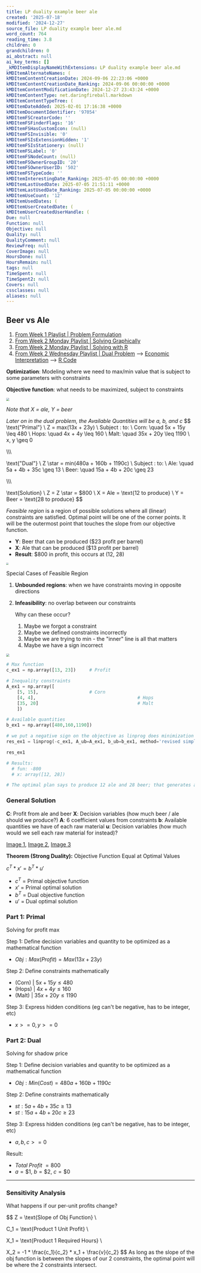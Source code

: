 ```yaml
---
title: LP duality example beer ale
created: '2025-07-18'
modified: '2024-12-27'
source_file: LP duality example beer ale.md
word_count: 764
reading_time: 3.8
children: 0
grandchildren: 0
ai_abstract: null
ai_key_terms: []
_kMDItemDisplayNameWithExtensions: LP duality example beer ale.md
kMDItemAlternateNames: (
kMDItemContentCreationDate: 2024-09-06 22:23:06 +0000
kMDItemContentCreationDate_Ranking: 2024-09-06 00:00:00 +0000
kMDItemContentModificationDate: 2024-12-27 23:43:24 +0000
kMDItemContentType: net.daringfireball.markdown
kMDItemContentTypeTree: (
kMDItemDateAdded: 2025-02-01 17:16:38 +0000
kMDItemDocumentIdentifier: '97054'
kMDItemFSCreatorCode: ''
kMDItemFSFinderFlags: '16'
kMDItemFSHasCustomIcon: (null)
kMDItemFSInvisible: '0'
kMDItemFSIsExtensionHidden: '1'
kMDItemFSIsStationery: (null)
kMDItemFSLabel: '0'
kMDItemFSNodeCount: (null)
kMDItemFSOwnerGroupID: '20'
kMDItemFSOwnerUserID: '502'
kMDItemFSTypeCode: ''
kMDItemInterestingDate_Ranking: 2025-07-05 00:00:00 +0000
kMDItemLastUsedDate: 2025-07-05 21:51:11 +0000
kMDItemLastUsedDate_Ranking: 2025-07-05 00:00:00 +0000
kMDItemUseCount: '12'
kMDItemUsedDates: (
kMDItemUserCreatedDate: (
kMDItemUserCreatedUserHandle: (
Due: null
Function: null
Objective: null
Quality: null
QualityComment: null
ReviewFreq: null
CoverImage: null
HoursDone: null
HoursRemain: null
tags: null
TimeSpent: null
TimeSpent2: null
Covers: null
cssclasses: null
aliases: null
---
```




## Beer vs Ale

1. [From Week 1 Playlist | Problem Formulation](https://youtu.be/nMC8Lm4q6PM?si=tWgUZeQQjgBCSlGJ&t=959) 
2. [From Week 2 Monday Playlist | Solving Graphically](https://youtu.be/dZdQOfsZJdA?si=ayUbx0hQ1qLi8B7M)
3. [From Week 2 Monday Playlist | Solving with R](https://www.youtube.com/watch?v=xfkdt0geeHY&list=PL8uIP3DsMWIyAXuHDB2Y2ZpV-xcAFw4au&index=9)
4. [From Week 2 Wednesday Playlist | Dual Problem](https://www.youtube.com/watch?v=HMrq1HPAkzc&list=PL8uIP3DsMWIxgSIfkKXv0GxJFAazocko3&index=2) --> [Economic Interpretation](https://www.youtube.com/watch?v=hDw970ogeOY&list=PL8uIP3DsMWIxgSIfkKXv0GxJFAazocko3&index=3) --> [R Code](https://www.youtube.com/watch?v=F3PsccapBrA&list=PL8uIP3DsMWIxgSIfkKXv0GxJFAazocko3&index=4)



**Optimization**: Modeling where we need to max/min value that is subject to some parameters with constraints 

**Objective function**: what needs to be maximized, subject to constraints

<img src="https://i.imgur.com/7zICd6P.png" style="zoom:50%;" />

*Note that X = ale, Y = beer*

*Later on in the dual problem, the Available Quantities will be a, b, and c*
$$
\text{"Primal"} \\
Z = max(13x + 23y) \\
Subject \: to: \\
Corn: \quad 5x + 15y \leq 480 \\
Hops: \quad 4x + 4y \leq 160 \\
Malt: \quad 35x + 20y \leq 1190 \\
x, y \geq 0

\\\\\\

\text{"Dual"} \\
Z \star = min(480a + 160b + 1190c) \\
Subject \: to: \\
Ale: \quad 5a + 4b + 35c \geq 13 \\
Beer: \quad 15a + 4b + 20c \geq 23 

\\\\\\

\text{Solution} \\
Z = Z \star = \$800 \\
X = Ale = \text{12 to produce} \\
Y = Beer = \text{28 to produce}
$$

*Feasible* *region* is a region of possible solutions where all (linear) constraints are satisfied. Optimal point will be one of the corner points. It will be the outermost point that touches the slope from our objective function.

- **Y**: Beer that can be produced (\$23 profit per barrel)
- **X**: Ale that can be produced (\$13 profit per barrel)
- **Result**: $800 in profit, this occurs at (12, 28)

<img src="https://i.imgur.com/fSt6ESQ.png" style="zoom:40%;" />

Special Cases of Feasible Region

1. **Unbounded regions**: when we have constraints moving in opposite directions

2. **Infeasibility**: no overlap between our constraints

   Why can these occur?

   1. Maybe we forgot a constraint
   2. Maybe we defined constraints incorrectly
   3. Maybe we are trying to min - the "inner" line is all that matters
   4. Maybe we have a sign incorrect 

<img src="https://i.imgur.com/7zICd6P.png" style="zoom:50%;" />

```python
# Max function
c_ex1 = np.array([13, 23])     # Profit

# Inequality constraints
A_ex1 = np.array([
    [5, 15],                   # Corn
    [4, 4],										 # Hops
    [35, 20]									 # Malt
    ])

# Available quantities
b_ex1 = np.array([480,160,1190])

# we put a negative sign on the objective as linprog does minimization
res_ex1 = linprog(-c_ex1, A_ub=A_ex1, b_ub=b_ex1, method='revised simplex')

res_ex1

# Results:
  # fun: -800
  # x: array([12, 28])

# The optimal plan says to produce 12 ale and 28 beer; that generates a maximizing value of revenue of $800.
```



### General Solution

**C**:   Profit from ale and beer
**X**:   Decision variables (how much beer / ale should we produce?)
**A**:   6 coefficient values from constraints
**b**:   Available quantities we have of each raw material
**u**:   Decision variables (how much would we sell each raw material for instead)?

[Image 1](https://i.imgur.com/xBoaNH2.png), [Image 2](https://i.imgur.com/5SmtZcs.png), [Image 3](https://i.imgur.com/eA8xexD.png)

**Theorem (Strong Duality):** Objective Function Equal at Optimal Values

$c^T * x' = b^T * u'$ 

- $c^T$ = Primal objective function  
- $x'$ = Primal optimal solution  
- $b^T$ = Dual objective function
- $u'$ = Dual optimal solution  



### Part 1: Primal 

Solving for profit max

Step 1: Define decision variables and quantity to be optimized as a mathematical function

- $Obj: Max(Profit) = Max(13x + 23y)$

Step 2: Define constraints mathematically

- (Corn)   |  $5x + 15y \leq 480$
- (Hops)  |   $4x + 4y \leq 160$     
- (Malt)   |    $35x + 20y \leq 1190$

Step 3: Express hidden conditions (eg can't be negative, has to be integer, etc)

- $x >= 0, y >= 0$



### Part 2: Dual

Solving for shadow price

Step 1: Define decision variables and quantity to be optimized as a mathematical function

- $Obj: Min(Cost) = 480a + 160b + 1190c$

Step 2: Define constraints mathematically

- $st: 5a + 4b + 35c \geq 13$ 
- $st: 15a + 4b + 20c \geq 23$ 

Step 3: Express hidden conditions (eg can't be negative, has to be integer, etc)

- $a, b, c >= 0$

Result:

- $Total \: Profit \: = 800$
- $a = \$1, \: b = \$2, \: c = \$0$

---

### Sensitivity Analysis

What happens if our per-unit profits change?

$$
Z = \text{Slope of Obj Function} \\

C_1 = \text{Product 1 Unit Profit} \\

X_1 = \text{Product 1 Required Hours} \\

X_2 = -1 * \frac{c_1}{c_2} * x_1 + \frac{v}{c_2}
$$
As long as the slope of the obj function is between the slopes of our 2 constraints, the optimal point will be where the 2 constraints intersect.